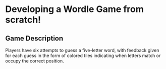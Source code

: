 # Developing a Wordle Game from scratch!

## Game Description

Players have six attempts to guess a five-letter word, with feedback given for each guess in the form of colored tiles indicating when letters match or occupy the correct position.
